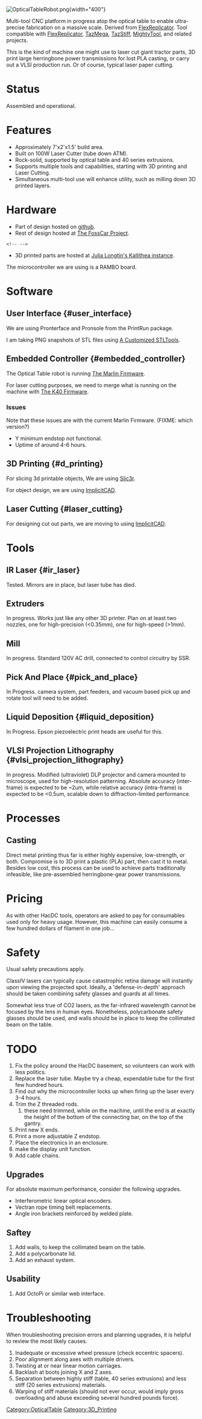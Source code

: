 ![](OpticalTableRobot.png "OpticalTableRobot.png"){width="400"}

Multi-tool CNC platform in progress atop the optical table to enable
ultra-precise fabrication on a massive scale. Derived from
[FlexReplicator](https://github.com/mirage335/FlexReplicator). Tool
compatible with
[FlexReplicator](https://github.com/mirage335/FlexReplicator),
[TazMega](https://github.com/mirage335/Taz_Mega),
[TazStiff](https://github.com/mirage335/TazStiff),
[MightyTool](https://github.com/mirage335/MightyTool), and related
projects.

This is the kind of machine one might use to laser cut giant tractor
parts, 3D print large herringbone power transmissions for lost PLA
casting, or carry out a VLSI production run. Or of course, typical laser
paper cutting.

# Status

Assembled and operational.

# Features

-   Approximately 7'x2'x1.5' build area.
-   Built on 100W Laser Cutter (tube down ATM).
-   Rock-solid, supported by optical table and 40 series extrusions.
-   Supports multiple tools and capabilities, starting with 3D printing
    and Laser Cutting.
-   Simultaneous multi-tool use will enhance utility, such as milling
    down 3D printed layers.

# Hardware

-   Part of design hosted on
    [github](https://github.com/HacDC/OpticalTableRobot).
-   Rest of design hosted at [The FossCar
    Project](http://fosscar.faikvm.com/trac/wiki/LargePrinter).

```{=html}
<!-- -->
```
-   3D printed parts are hosted at [Julia Longtin's Kallithea
    instance](http://kalli1.faikvm.com/HacDC/OpticalTableRobot/files/tip/).

The microcontroller we are using is a RAMBO board.

# Software

## User Interface {#user_interface}

We are using Pronterface and Pronsole from the PrintRun package.

I am taking PNG snapshots of STL files using [A Customized
STLTools](https://github.com/jhdulaney/stltools).

## Embedded Controller {#embedded_controller}

The Optical Table robot is running [The Marlin
Firmware](https://github.com/MarlinFirmware/Marlin).

For laser cutting purposes, we need to merge what is running on the
machine with [The K40
Firmware](https://github.com/lansing-makers-network/buildlog-lasercutter-marlin).

### Issues

Note that these issues are with the current Marlin Firmware. (FIXME:
which version?)

-   Y minimum endstop not functional.
-   Uptime of around 4-6 hours.

## 3D Printing {#d_printing}

For slicing 3d printable objects, We are using
[Slic3r](https://github.com/alexrj/Slic3r).

For object design, we are using
[ImplicitCAD](https://github.com/colah/ImplicitCAD/).

## Laser Cutting {#laser_cutting}

For designing cut out parts, we are moving to using
[ImplicitCAD](https://github.com/colah/ImplicitCAD/).

# Tools

## IR Laser {#ir_laser}

Tested. Mirrors are in place, but laser tube has died.

## Extruders

In progress. Works just like any other 3D printer. Plan on at least two
nozzles, one for high-precision (\<0.35mm), one for high-speed (\>1mm).

## Mill

In progress. Standard 120V AC drill, connected to control circuitry by
SSR.

## Pick And Place {#pick_and_place}

In Progress. camera system, part feeders, and vacuum based pick up and
rotate tool will need to be added.

## Liquid Deposition {#liquid_deposition}

In Progress. Epson piezoelectric print heads are useful for this.

## VLSI Projection Lithography {#vlsi_projection_lithography}

In progress. Modified (ultraviolet) DLP projector and camera mounted to
microscope, used for high-resolution patterning. Absolute accuracy
(inter-frame) is expected to be \~2um, while relative accuracy
(intra-frame) is expected to be \<0.5um, scalable down to
diffraction-limited performance.

# Processes

## Casting

Direct metal printing thus far is either highly expensive, low-strength,
or both. Compromise is to 3D print a plastic (PLA) part, then cast it to
metal. Besides low cost, this process can be used to achieve parts
traditionally infeasible, like pre-assembled herringbone-gear power
transmissions.

# Pricing

As with other HacDC tools, operators are asked to pay for consumables
used only for heavy usage. However, this machine can easily consume a
few hundred dollars of filament in one job...

# Safety

Usual safety precautions apply.

ClassIV lasers can typically cause catastrophic retina damage will
instantly upon viewing the projected spot. Ideally, a 'defense-in-depth'
approach should be taken combining safety glasses and guards at all
times.

Somewhat less true of CO2 lasers, as the far-infrared wavelength cannot
be focused by the lens in human eyes. Nonetheless, polycarbonate safety
glasses should be used, and walls should be in place to keep the
collimated beam on the table.

# TODO

1.  Fix the policy around the HacDC basement, so volunteers can work
    with less politics.
2.  Replace the laser tube. Maybe try a cheap, expendable tube for the
    first few hundred hours.
3.  Find out why the microcontroller locks up when firing up the laser
    every 3-4 hours.
4.  Trim the Z threaded rods.
    1.  these need trimmed, while on the machine, until the end is at
        exactly the height of the bottom of the connecting bar, on the
        top of the gantry.
5.  Print new X ends.
6.  Print a more adjustable Z endstop.
7.  Place the electronics in an enclosure.
8.  make the display unit function.
9.  Add cable chains.

## Upgrades

For absolute maximum performance, consider the following upgrades.

-   Interferometric linear optical encoders.
-   Vectran rope timing belt replacements.
-   Angle iron brackets reinforced by welded plate.

## Saftey

1.  Add walls, to keep the collimated beam on the table.
2.  Add a polycarbonate lid.
3.  Add an exhaust system.

## Usability

1.  Add OctoPi or similar web interface.

# Troubleshooting

When troubleshooting precision errors and planning upgrades, it is
helpful to review the most likely causes.

1.  Inadequate or excessive wheel pressure (check eccentric spacers).
2.  Poor alignment along axes with multiple drivers.
3.  Twisting at or near linear motion carriages.
4.  Backlash at boots joining X and Z axes.
5.  Separation between highly stiff (table, 40 series extrusions) and
    less stiff (20 series extrusions) materials.
6.  Warping of stiff materials (should not ever occur, would imply gross
    overloading and abuse exceeding several hundred pounds force).

[Category:OpticalTable](Category:OpticalTable)
[Category:3D_Printing](Category:3D_Printing)
